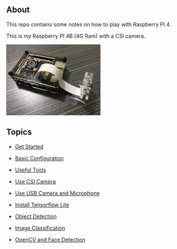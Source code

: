 ## About
This repo contains some notes on how to play with Raspberry PI 4.

This is my Raspberry PI 4B (4G Ram) with a CSI camera.

<img src="images/mypi.jpg" width='50%'>


## Topics

- [Get Started](docs/START.md)

- [Basic Configuration](docs/CONFIG.md)

- [Useful Tools](docs/TOOLS.md)

- [Use CSI Camera](docs/CAMERA.md)

- [Use USB Camera and Microphone](docs/USB.md)

- [Install Tensorflow Lite](docs/TFLITE.md)

- [Object Detection](docs/DETECT.md)

- [Image Classification](docs/CLASSIFY.md)

- [OpenCV and Face Detection](docs/OPENCV.md)

